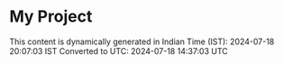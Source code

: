 # My Project

This content is dynamically generated in Indian Time (IST): 2024-07-18 20:07:03 IST
Converted to UTC: 2024-07-18 14:37:03 UTC
